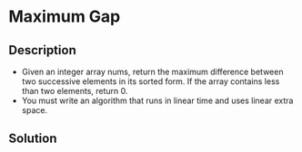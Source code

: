 # Maximum Gap

## Description

* Given an integer array nums, return the maximum difference between two successive elements in its sorted form. If the array contains less than two elements, return 0.
* You must write an algorithm that runs in linear time and uses linear extra space.

## Solution
